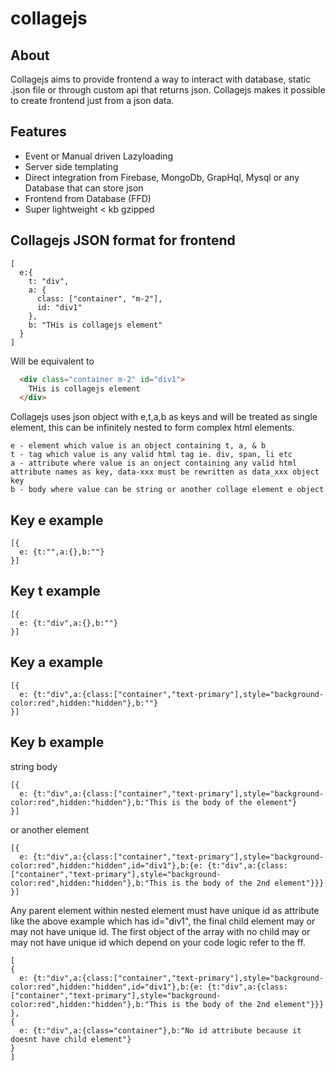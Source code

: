 # collagejs

## About
Collagejs aims to provide frontend a way to interact with database, static .json file or through custom api that returns json. Collagejs makes it possible to create frontend just from a json data. 

## Features
* Event or Manual driven Lazyloading
* Server side templating
* Direct integration from Firebase, MongoDb, GrapHql, Mysql or any Database that can store json
* Frontend from Database (FFD)
* Super lightweight < kb gzipped

## Collagejs JSON format for frontend
```
[
  e:{
    t: "div",
    a: {
      class: ["container", "m-2"],
      id: "div1"
    },
    b: "THis is collagejs element"
  }
]
```
Will be equivalent to
```html
  <div class="container m-2" id="div1">
    THis is collagejs element
  </div>
```
Collagejs uses json object with e,t,a,b as keys and will be treated as single element, this can be infinitely nested to form complex html elements.
```
e - element which value is an object containing t, a, & b
t - tag which value is any valid html tag ie. div, span, li etc
a - attribute where value is an onject containing any valid html attribute names as key, data-xxx must be rewritten as data_xxx object key 
b - body where value can be string or another collage element e object 
```
## Key e example
```
[{
  e: {t:"",a:{},b:""}
}]
```
## Key t example
```
[{
  e: {t:"div",a:{},b:""}
}]
```
## Key a example
```
[{
  e: {t:"div",a:{class:["container","text-primary"],style="background-color:red",hidden:"hidden"},b:""}
}]
```
## Key b example
string body
```
[{
  e: {t:"div",a:{class:["container","text-primary"],style="background-color:red",hidden:"hidden"},b:"This is the body of the element"}
}]
```
or another element
```
[{
  e: {t:"div",a:{class:["container","text-primary"],style="background-color:red",hidden:"hidden",id="div1"},b:{e: {t:"div",a:{class:["container","text-primary"],style="background-color:red",hidden:"hidden"},b:"This is the body of the 2nd element"}}}
}]
```
Any parent element within nested element must have unique id as attribute like the above example which has id="div1", the final child element may or may not have unique id.
The first object of the array with no child may or may not have unique id which depend on your code logic refer to the ff.
```
[
{
  e: {t:"div",a:{class:["container","text-primary"],style="background-color:red",hidden:"hidden",id="div1"},b:{e: {t:"div",a:{class:["container","text-primary"],style="background-color:red",hidden:"hidden"},b:"This is the body of the 2nd element"}}}
},
{
  e: {t:"div",a:{class="container"},b:"No id attribute because it doesnt have child element"}
}
]
```
